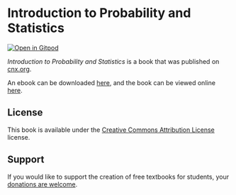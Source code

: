 # Introduction to Probability and Statistics

[![Open in Gitpod](https://gitpod.io/button/open-in-gitpod.svg)](https://gitpod.io/from-referrer/)

_Introduction to Probability and Statistics_ is a book that was published on [cnx.org](https://cnx.org/).

An ebook can be downloaded [here](https://github.com/cnx-user-books/cnxbook-introduction-to-probability-and-statistics/releases/latest), and the book can be viewed online [here](https://github.com/cnx-user-books/cnxbook-introduction-to-probability-and-statistics/releases/latest).

## License
This book is available under the [Creative Commons Attribution License](./LICENSE) license.

## Support
If you would like to support the creation of free textbooks for students, your [donations are welcome](https://riceconnect.rice.edu/donation/support-openstax-banner).
